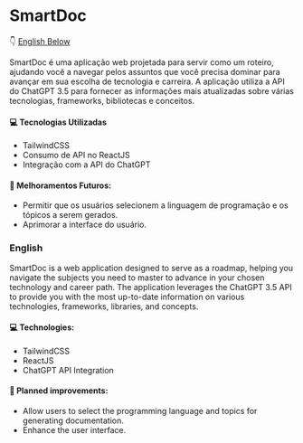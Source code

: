 # SmartDoc
👇 [English Below](https://github.com/saraaniceto/smart-doc/blob/main/README.md#english)


SmartDoc é uma aplicação web projetada para servir como um roteiro, ajudando você a navegar pelos assuntos que você precisa dominar para avançar em sua escolha de tecnologia e carreira. A aplicação utiliza a API do ChatGPT 3.5 para fornecer as informações mais atualizadas sobre várias tecnologias, frameworks, bibliotecas e conceitos.

#### 💻 Tecnologias Utilizadas
- TailwindCSS
- Consumo de API no ReactJS
- Integração com a API do ChatGPT

#### 🚀 Melhoramentos Futuros:
- Permitir que os usuários selecionem a linguagem de programação e os tópicos a serem gerados.
- Aprimorar a interface do usuário.


### English
SmartDoc is a web application designed to serve as a roadmap, helping you navigate the subjects you need to master to advance in your chosen technology and career path. The application leverages the ChatGPT 3.5 API to provide you with the most up-to-date information on various technologies, frameworks, libraries, and concepts.

#### 💻 Technologies: 
- TailwindCSS
- ReactJS
- ChatGPT API Integration

#### 🚀 Planned improvements:
- Allow users to select the programming language and topics for generating documentation.
- Enhance the user interface.
